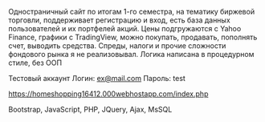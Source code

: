 Одностраничный сайт по итогам 1-го семестра, на тематику биржевой торговли, поддерживает регистрацию и вход, есть база данных пользователей и их
портфелей акций. Цены подгружаются с Yahoo Finance, графики с TradingView, можно покупать, продавать, пополнять счет, выводить средства. Спреды, налоги и прочие сложности фондового рынка я не реализовывал. Логика написана в процедурном стиле, без ООП

Тестовый аккаунт Логин: ex@mail.com  Пароль: test

https://homeshopping16412.000webhostapp.com/index.php

Bootstrap, JavaScript, PHP, JQuery, Ajax, MsSQL


